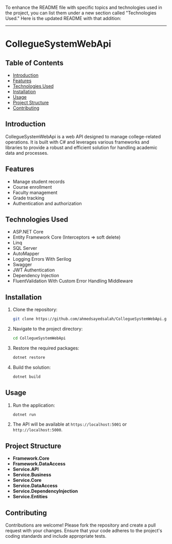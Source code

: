 To enhance the README file with specific topics and technologies used in the project, you can list them under a new section called "Technologies Used." Here is the updated README with that addition:

---

# CollegueSystemWebApi

## Table of Contents
- [Introduction](#introduction)
- [Features](#features)
- [Technologies Used](#technologies-used)
- [Installation](#installation)
- [Usage](#usage)
- [Project Structure](#project-structure)
- [Contributing](#contributing)

## Introduction
CollegueSystemWebApi is a web API designed to manage college-related operations. It is built with C# and leverages various frameworks and libraries to provide a robust and efficient solution for handling academic data and processes.

## Features
- Manage student records
- Course enrollment
- Faculty management
- Grade tracking
- Authentication and authorization

## Technologies Used
- ASP.NET Core
- Entity Framework Core (Interceptors => soft delete)
- Linq
- SQL Server
- AutoMapper
- Logging Errors With Serilog
- Swagger
- JWT Authentication
- Dependency Injection
- FluentValidation With Custom Error Handling Middleware

## Installation
1. Clone the repository:
    ```sh
    git clone https://github.com/ahmedsayedsalah/CollegueSystemWebApi.git
    ```
2. Navigate to the project directory:
    ```sh
    cd CollegueSystemWebApi
    ```
3. Restore the required packages:
    ```sh
    dotnet restore
    ```
4. Build the solution:
    ```sh
    dotnet build
    ```

## Usage
1. Run the application:
    ```sh
    dotnet run
    ```
2. The API will be available at `https://localhost:5001` or `http://localhost:5000`.

## Project Structure
- **Framework.Core**
- **Framework.DataAccess**
- **Service.API**
- **Service.Business**
- **Service.Core**
- **Service.DataAccess**
- **Service.DependencyInjection**
- **Service.Entities**

## Contributing
Contributions are welcome! Please fork the repository and create a pull request with your changes. Ensure that your code adheres to the project's coding standards and include appropriate tests.
